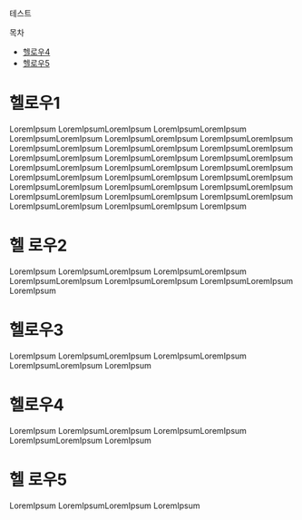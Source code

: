 테스트

목차
- [헬로우4](#헬로우4)
- [헬로우5](#헬-로우5)


# 헬로우1
LoremIpsum LoremIpsumLoremIpsum LoremIpsumLoremIpsum LoremIpsumLoremIpsum LoremIpsumLoremIpsum LoremIpsumLoremIpsum LoremIpsumLoremIpsum LoremIpsumLoremIpsum LoremIpsumLoremIpsum LoremIpsumLoremIpsum LoremIpsumLoremIpsum LoremIpsumLoremIpsum LoremIpsumLoremIpsum LoremIpsumLoremIpsum LoremIpsumLoremIpsum LoremIpsumLoremIpsum LoremIpsumLoremIpsum LoremIpsumLoremIpsum LoremIpsumLoremIpsum LoremIpsumLoremIpsum LoremIpsumLoremIpsum LoremIpsumLoremIpsum LoremIpsumLoremIpsum LoremIpsumLoremIpsum LoremIpsumLoremIpsum LoremIpsumLoremIpsum LoremIpsum


# 헬 로우2
LoremIpsum LoremIpsumLoremIpsum LoremIpsumLoremIpsum LoremIpsumLoremIpsum LoremIpsumLoremIpsum LoremIpsumLoremIpsum LoremIpsum
# 헬로우3
LoremIpsum LoremIpsumLoremIpsum LoremIpsumLoremIpsum LoremIpsumLoremIpsum LoremIpsum
# 헬로우4
LoremIpsum LoremIpsumLoremIpsum LoremIpsumLoremIpsum LoremIpsumLoremIpsum LoremIpsum
# 헬 로우5
LoremIpsum LoremIpsumLoremIpsum LoremIpsum
